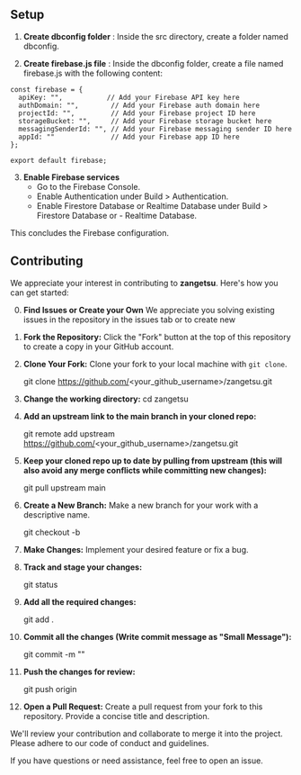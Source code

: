 ﻿
## Setup

1. **Create dbconfig folder** :  Inside the src directory, create a folder named dbconfig.

2. **Create firebase.js file** :  Inside the dbconfig folder, create a file named firebase.js with the following content:

```
const firebase = {
  apiKey: "",           // Add your Firebase API key here
  authDomain: "",        // Add your Firebase auth domain here
  projectId: "",         // Add your Firebase project ID here
  storageBucket: "",     // Add your Firebase storage bucket here
  messagingSenderId: "", // Add your Firebase messaging sender ID here
  appId: ""              // Add your Firebase app ID here
};

export default firebase;
```

3. **Enable Firebase services**
    - Go to the Firebase Console.
    - Enable Authentication under Build > Authentication.
    - Enable Firestore Database or Realtime Database under Build > Firestore Database or     - Realtime Database.
    
This concludes the Firebase configuration.


## Contributing

We appreciate your interest in contributing to **zangetsu**. Here's how you can get started:


0. **Find Issues or Create your Own** We appreciate you solving existing issues in the repository in the issues tab or to create new

1. **Fork the Repository:** Click the "Fork" button at the top of this repository to create a copy in your GitHub account.


2. **Clone Your Fork:** Clone your fork to your local machine with `git clone`.

    git clone https://github.com/<your_github_username>/zangetsu.git

3. **Change the working directory:**  cd zangetsu

4. **Add an upstream link to the main branch in your cloned repo:**

    git remote add upstream https://github.com/<your_github_username>/zangetsu.git

5. **Keep your cloned repo up to date by pulling from upstream (this will also avoid any merge conflicts while committing new changes):**

    git pull upstream main

6. **Create a New Branch:** Make a new branch for your work with a descriptive name.

    git checkout -b <branch-name>

7. **Make Changes:** Implement your desired feature or fix a bug.

8. **Track and stage your changes:**

    git status

9. **Add all the required changes:**

    git add .

10. **Commit all the changes (Write commit message as "Small Message"):**

    git commit -m "<your-commit-message>"

11. **Push the changes for review:**

    git push origin <branch-name>

12. **Open a Pull Request:** Create a pull request from your fork to this repository. Provide a concise title and description.

We'll review your contribution and collaborate to merge it into the project. Please adhere to our code of conduct and guidelines.

If you have questions or need assistance, feel free to open an issue.
